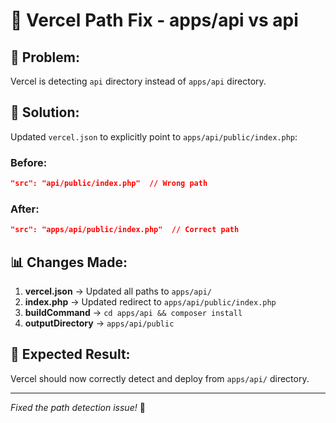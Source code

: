 # 🔧 Vercel Path Fix - apps/api vs api

## 🚨 **Problem:**
Vercel is detecting `api` directory instead of `apps/api` directory.

## 🔧 **Solution:**
Updated `vercel.json` to explicitly point to `apps/api/public/index.php`:

### **Before:**
```json
"src": "api/public/index.php"  // Wrong path
```

### **After:**
```json
"src": "apps/api/public/index.php"  // Correct path
```

## 📊 **Changes Made:**
1. **vercel.json** → Updated all paths to `apps/api/`
2. **index.php** → Updated redirect to `apps/api/public/index.php`
3. **buildCommand** → `cd apps/api && composer install`
4. **outputDirectory** → `apps/api/public`

## 🚀 **Expected Result:**
Vercel should now correctly detect and deploy from `apps/api/` directory.

---
*Fixed the path detection issue!* 🚀
